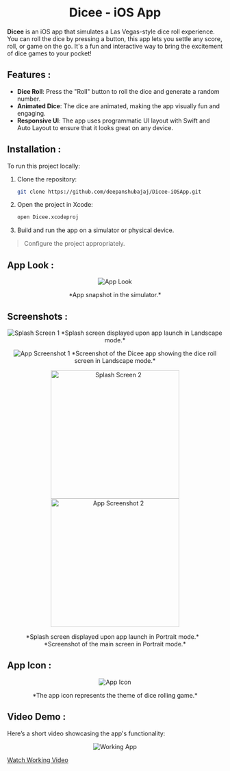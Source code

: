 <h1 align="center">Dicee - iOS App</h1>

**Dicee** is an iOS app that simulates a Las Vegas-style dice roll experience. You can roll the dice by pressing a button, this app lets you settle any score, roll, or game on the go. It's a fun and interactive way to bring the excitement of dice games to your pocket!

## Features :

- **Dice Roll**: Press the "Roll" button to roll the dice and generate a random number.
- **Animated Dice**: The dice are animated, making the app visually fun and engaging.
- **Responsive UI**: The app uses programmatic UI layout with Swift and Auto Layout to ensure that it looks great on any device.

## Installation :

To run this project locally:

1. Clone the repository:
    ```bash
    git clone https://github.com/deepanshubajaj/Dicee-iOSApp.git
    ```

2. Open the project in Xcode:
    ```bash
    open Dicee.xcodeproj
    ```

3. Build and run the app on a simulator or physical device.

> Configure the project appropriately.

## App Look :

<p align="center">
  <img src="ProjectOutputs/Snapshots/appLook.jpg" alt="App Look" />
</p>
<p align="center">
  *App snapshot in the simulator.*
</p>

## Screenshots :

<p align="center">
  <img src="ProjectOutputs/Snapshots/landscapeViewSS.jpg" alt="Splash Screen 1" />
  *Splash screen displayed upon app launch in Landscape mode.*
</p>

<p align="center">
  <img src="ProjectOutputs/Snapshots/landscapeViewApp.jpg" alt="App Screenshot 1" />
  *Screenshot of the Dicee app showing the dice roll screen in Landscape mode.*
</p>

<p align="center">
  <img src="ProjectOutputs/Snapshots/portraitViewSS.jpg" alt="Splash Screen 2" width="300" />
  <img src="ProjectOutputs/Snapshots/portraitViewApp.jpg" alt="App Screenshot 2" width="300" />
</p>

<p align="center">
  *Splash screen displayed upon app launch in Portrait mode.* &nbsp;&nbsp; *Screenshot of the main screen in Portrait mode.*
</p>

## App Icon :

<p align="center">
  <img src="ProjectOutputs/Snapshots/appIcon.png" alt="App Icon" />
</p>
<p align="center">
  *The app icon represents the theme of dice rolling game.*
</p>

## Video Demo :

Here’s a short video showcasing the app's functionality:

<p align="center">
  <img src="ProjectOutputs/WorkingVideo/workingVideo.gif" alt="Working App" />
</p>

[Watch Working Video](ProjectOutputs/WorkingVideo/workingVideo.mov)
